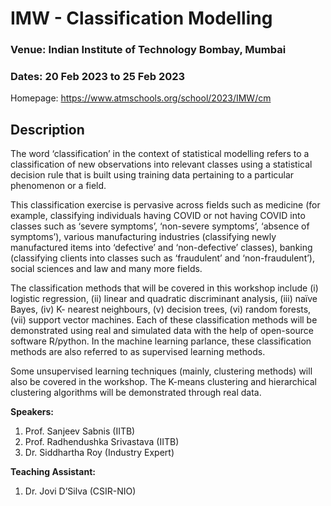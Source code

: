 # IMW - Classification Modelling
### Venue: Indian Institute of Technology Bombay, Mumbai
### Dates: 20 Feb 2023 to 25 Feb 2023

Homepage: https://www.atmschools.org/school/2023/IMW/cm

## Description

The word ‘classification’ in the context of statistical modelling refers to a classification of new observations into relevant classes using a statistical decision rule that is built using training data pertaining to a particular phenomenon or a field.

This classification exercise is pervasive across fields such as medicine (for example, classifying individuals having COVID or not having COVID into classes such as ‘severe symptoms’, ‘non-severe symptoms’, ‘absence of symptoms’), various manufacturing industries (classifying newly manufactured items into ‘defective’ and ‘non-defective’ classes), banking (classifying clients into classes such as ‘fraudulent’ and ‘non-fraudulent’), social sciences and law and many more fields.

The classification methods that will be covered in this workshop include (i) logistic regression, (ii) linear and quadratic discriminant analysis, (iii) naïve Bayes, (iv) K- nearest neighbours, (v) decision trees, (vi) random forests, (vii) support vector machines. Each of these classification methods will be demonstrated using real and simulated data with the help of open-source software R/python. In the machine learning parlance, these classification methods are also referred to as supervised learning methods.

Some unsupervised learning techniques (mainly, clustering methods) will also be covered in the workshop. The K-means clustering and hierarchical clustering algorithms will be demonstrated through real data. 

**Speakers:**
1. Prof. Sanjeev Sabnis (IITB)
2. Prof. Radhendushka Srivastava (IITB)
3. Dr. Siddhartha Roy (Industry Expert)

**Teaching Assistant:**
1. Dr. Jovi D’Silva (CSIR-NIO)

